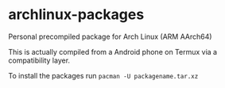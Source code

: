 # archlinux-packages
Personal precompiled package for Arch Linux (ARM AArch64)

This is actually compiled from a Android phone on Termux via a compatibility layer.

To install the packages run ```pacman -U packagename.tar.xz```
